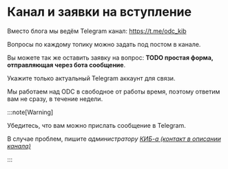 # Канал и заявки на вступление

Вместо блога
мы ведём Telegram 
канал: https://t.me/odc_kib

Вопросы по каждому топику можно 
задать под постом в канале.

Вы можете так же оставить
заявку на вопрос: 
**TODO простая форма, отправляющая через бота сообщение**.

Укажите только актуальный Telegram аккаунт для связи.

Мы работаем над ODC в свободное от работы время,
поэтому ответим вам не сразу, 
в течение недели.

:::note[Warning]

Убедитесь, что вам можно прислать сообщение в Telegram.

В случае проблем, пишите *администратору [КИБ-а (контакт в описании канала)](https://t.me/s/kibinfo)*

:::


